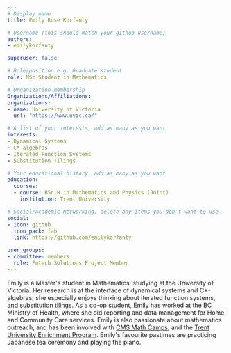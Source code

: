 ```yaml
---
# Display name
title: Emily Rose Korfanty

# Username (this should match your github username)
authors:
- emilykorfanty

superuser: false

# Role/position e.g. Graduate student
role: MSc Student in Mathematics

# Organization membership
Organizations/Affiliations:
organizations:
- name: University of Victoria
  url: "https://www.uvic.ca/"

# A list of your interests, add as many as you want
interests:
- Dynamical Systems
- C*-algebras
- Iterated Function Systems
- Substitution Tilings

# Your educational history, add as many as you want
education:
  courses:
  - course: BSc.H in Mathematics and Physics (Joint)
    institution: Trent University

# Social/Academic Networking, delete any items you don't want to use
social:
- icon: github
  icon_pack: fab
  link: https://github.com/emilykorfanty

user_groups:
- committee: members
  role: Fotech Solutions Project Member
---
```

Emily is a Master's student in Mathematics, studying at the University of Victoria. Her research is at the interface of dynamical systems and C*-algebras; she especially enjoys thinking about iterated function systems, and substitution tilings. As a co-op student, Emily has worked at the BC Ministry of Health, where she did reporting and data management for Home and Community Care services. Emily is also passionate about mathematics outreach, and has been involved with <a href="https://cms.math.ca/education/math-camps/">CMS Math Camps</a>, and the <a href="https://www.trentu.ca/conferences/programs">Trent University Enrichment Program</a>.  Emily's favourite pastimes are practicing Japanese tea ceremony and playing the piano.  
